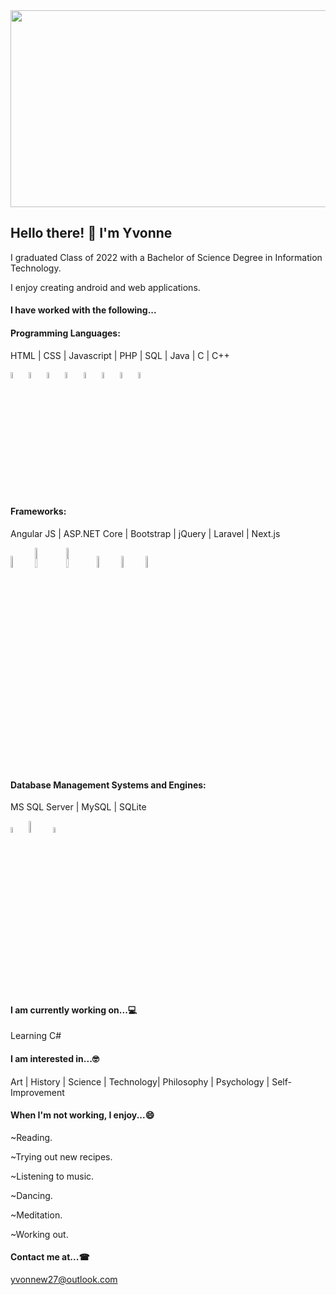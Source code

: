 <img align="center" src="https://github.com/Vonleo/Vonleo/assets/34787629/f5386a65-e3ec-46df-ba6b-bab1e3e8ec0d" width="600" height="315" />

<h2>Hello there! 👋 I'm Yvonne</h2>

<p>I graduated Class of 2022 with a Bachelor of Science Degree in Information Technology.</p>

<p>I enjoy creating android and web applications.</p>

<h4>I have worked with the following...</h4>
  
  #### Programming Languages:

<p>HTML | CSS | Javascript | PHP | SQL | Java | C | C++</p>

<img width="5%" src=https://github.com/Vonleo/Vonleo/assets/34787629/07492581-5556-430d-ae96-fe290e8ed7c3/>

<img width="5%" src=https://github.com/Vonleo/Vonleo/assets/34787629/3fed1ed4-f23f-4a1e-9f1b-3f1355c5bcdf/>

<img width="5%" src=https://github.com/Vonleo/Vonleo/assets/34787629/5f7a80af-3a99-4e18-a6b4-1af1988a430b/>

<img width="5%" src=https://github.com/Vonleo/Vonleo/assets/34787629/cf4a7edd-702e-403e-8913-da29599a8025/>

<img width="5%" src=https://github.com/Vonleo/Vonleo/assets/34787629/e690b2f2-d45c-474f-9737-e99be5c1c386/>

<img width="5%" src=https://github.com/Vonleo/Vonleo/assets/34787629/936e79e7-e551-4dbd-a31e-3db7e7f061d0/>

<img width="5%" src=https://github.com/Vonleo/Vonleo/assets/34787629/8847f994-ff2a-476b-b783-bd8ff1dc9e3f/>

<img width="5%" src=https://github.com/Vonleo/Vonleo/assets/34787629/19ce6619-8a60-44e4-97c1-47b8a7a3f705/>

#### Frameworks:

<p>Angular JS | ASP.NET Core | Bootstrap | jQuery | Laravel | Next.js </p>

<img width="7%" src=https://github.com/Vonleo/Vonleo/assets/34787629/e57b76f0-320b-4cef-90ac-abec6fee437d/>

<img width="9%" src=https://github.com/Vonleo/Vonleo/assets/34787629/ba2e56db-7d70-4b0a-8423-23b0851d9854/>

<img width="9%" src=https://github.com/Vonleo/Vonleo/assets/34787629/4208a938-469e-4a53-acf4-0ea49a5ca2b8/>

<img width="7%" src=https://github.com/Vonleo/Vonleo/assets/34787629/96c7a008-530b-4e6d-b114-37ad4da7bd09/>

<img width="7%" src=https://github.com/Vonleo/Vonleo/assets/34787629/9b0db650-e493-48ca-83d0-dde896ec235b/>

<img width="7%" src=https://github.com/user-attachments/assets/7bbd385c-6006-4576-86ff-3d89ac7f8210/>

    
 #### Database Management Systems and Engines:

<p>MS SQL Server | MySQL | SQLite</p>

<img width="5%" src=https://github.com/Vonleo/Vonleo/assets/34787629/6cd9aab7-e009-47fc-9fb0-5748cffbd98f/>

<img width="7%" src=https://github.com/Vonleo/Vonleo/assets/34787629/5d6215ed-a15b-48ef-979f-0a58a47016cf/>

<img width="5%" src=https://github.com/Vonleo/Vonleo/assets/34787629/753f330b-9dec-47cc-bf2b-bcde8bd1398c/>

<h4>I am currently working on...💻</h4><p>Learning C#</p>

<h4>I am interested in...🤓</h4>
Art | History | Science | Technology| Philosophy | Psychology | Self-Improvement

<h4>When I'm not working, I enjoy...😄</h4>
<p>~Reading.</p>
<p>~Trying out new recipes.</p>
<p>~Listening to music.</p>
<p>~Dancing.</p>
<p>~Meditation.</p>
<p>~Working out.</p>

<h4>Contact me at...☎</h4>

 yvonnew27@outlook.com


<!-- FOR INDENTED CONTAINER
<div class="row">  
  <div class="column" markdown="1">    
    INSERT TEXT HERE   
  </div>  
 </div>
-->
